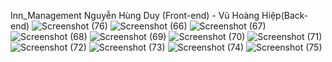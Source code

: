 Inn_Management
Nguyễn Hùng Duy (Front-end) - Vũ Hoàng Hiệp(Back-end)
![Screenshot (76)](https://user-images.githubusercontent.com/56124429/129132481-75bddb05-4809-414e-9e97-bb07999f2b36.png)
![Screenshot (66)](https://user-images.githubusercontent.com/56124429/129132568-25b3739e-18e6-4e81-bb2e-1ff868ef566b.png)
![Screenshot (67)](https://user-images.githubusercontent.com/56124429/129132574-7bfba330-4cfb-420b-93bf-d9ce3f06b179.png)
![Screenshot (68)](https://user-images.githubusercontent.com/56124429/129132621-03c9ada7-ef8f-4bdc-a3fc-861c9312f7f3.png)
![Screenshot (69)](https://user-images.githubusercontent.com/56124429/129132624-00da58be-2730-4729-88b0-719203a2393f.png)
![Screenshot (70)](https://user-images.githubusercontent.com/56124429/129132626-34e94295-3477-4009-bb62-eca96524fdb0.png)
![Screenshot (71)](https://user-images.githubusercontent.com/56124429/129132612-9a61a954-14c4-49d8-8d88-34cc8f4e218a.png)
![Screenshot (72)](https://user-images.githubusercontent.com/56124429/129132613-b44cfe79-c65e-4817-a1cb-2d289a08fffb.png)
![Screenshot (73)](https://user-images.githubusercontent.com/56124429/129132614-d2ae372e-6012-427b-9d0f-cf57ac49ef8f.png)
![Screenshot (74)](https://user-images.githubusercontent.com/56124429/129132616-932585d7-0317-4933-96ee-881099b19639.png)
![Screenshot (75)](https://user-images.githubusercontent.com/56124429/129132618-112df557-1730-442d-a51a-a7de568e1859.png)
